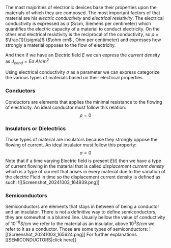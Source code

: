 The mast majorities of electronic devices base their properties upon the materials of which they are composed. The most important factors of that material are his *electric conductivity* and *electrical resistivity*. 
The electrical conductivity is expressed as $\sigma$ (S/cm, Siemens per centimeter) which quantifies the electric capacity of a material to conduct electricity. On the other end electrical resistivity is the reciprocal of the conductivity, so $\rho$ = $\frac{1}{\sigma}$ ($\ohm cm$ , Ohm per centimeter) and expresses how strongly a material opposes to the flow of electricity.

And then if we have an Electric field $E$ we can express the *current density* as $J_{cond} = E\sigma$ $A/cm^{2}$ 

Using electrical conductivity $\sigma$ as a parameter we can express categorize the various types of materials based on their electrical properties.
### Conductors
Conductors are elements that applies the minimal resistance to the flowing of electricity. An ideal conductor must follow this relation:
$$ \rho = 0$$
### Insulators or Dielectrics
Those types of material are insulators because they strongly oppose the flowing of current. An ideal insulator must follow this property:
$$\sigma = 0$$
Note that if a time varying Electric field is present $E(t)$ then we have a type of current flowing in the material that is called *displacement current density* which is a type of current that arises in every material due to the variation of the electric Field in time so the displacement current density is defined as such:
![[Screenshot_20241003_164939.png]]
### Semiconductors
Semiconductors are elements that stays in between of being a conductor and an insulator. 
There is not a definitive way to define semiconductors, they are somewhat in a blurred line. Usually bellow the value of conductivity of $10^{-8} S/cm$ we refer to the material as an insulator, above $10^{3} S/cm$ we refer to it as a conductor. Those are some types of semiconductors:
![[Screenshot_20241003_165624.png]]
For further explanations [[SEMICONDUCTORS|click here]]

